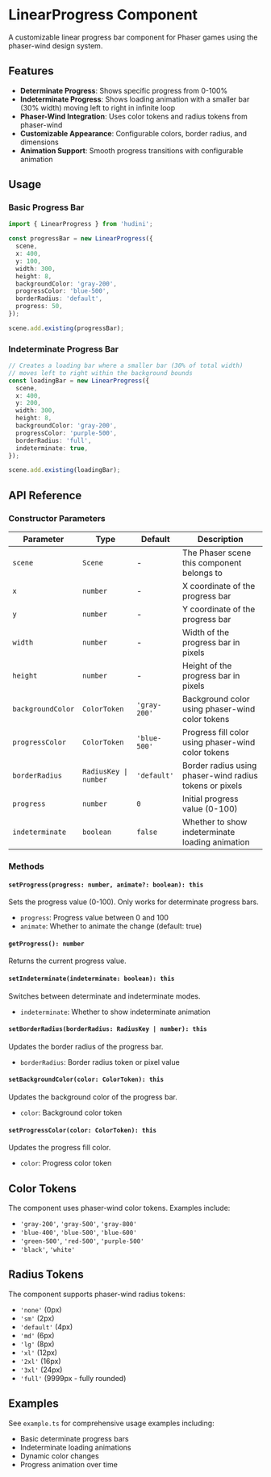 # LinearProgress Component

A customizable linear progress bar component for Phaser games using the phaser-wind design system.

## Features

- **Determinate Progress**: Shows specific progress from 0-100%
- **Indeterminate Progress**: Shows loading animation with a smaller bar (30% width) moving left to right in infinite loop
- **Phaser-Wind Integration**: Uses color tokens and radius tokens from phaser-wind
- **Customizable Appearance**: Configurable colors, border radius, and dimensions
- **Animation Support**: Smooth progress transitions with configurable animation

## Usage

### Basic Progress Bar

```typescript
import { LinearProgress } from 'hudini';

const progressBar = new LinearProgress({
  scene,
  x: 400,
  y: 100,
  width: 300,
  height: 8,
  backgroundColor: 'gray-200',
  progressColor: 'blue-500',
  borderRadius: 'default',
  progress: 50,
});

scene.add.existing(progressBar);
```

### Indeterminate Progress Bar

```typescript
// Creates a loading bar where a smaller bar (30% of total width) 
// moves left to right within the background bounds
const loadingBar = new LinearProgress({
  scene,
  x: 400,
  y: 200,
  width: 300,
  height: 8,
  backgroundColor: 'gray-200',
  progressColor: 'purple-500',
  borderRadius: 'full',
  indeterminate: true,
});

scene.add.existing(loadingBar);
```

## API Reference

### Constructor Parameters

| Parameter | Type | Default | Description |
|-----------|------|---------|-------------|
| `scene` | `Scene` | - | The Phaser scene this component belongs to |
| `x` | `number` | - | X coordinate of the progress bar |
| `y` | `number` | - | Y coordinate of the progress bar |
| `width` | `number` | - | Width of the progress bar in pixels |
| `height` | `number` | - | Height of the progress bar in pixels |
| `backgroundColor` | `ColorToken` | `'gray-200'` | Background color using phaser-wind color tokens |
| `progressColor` | `ColorToken` | `'blue-500'` | Progress fill color using phaser-wind color tokens |
| `borderRadius` | `RadiusKey \| number` | `'default'` | Border radius using phaser-wind radius tokens or pixels |
| `progress` | `number` | `0` | Initial progress value (0-100) |
| `indeterminate` | `boolean` | `false` | Whether to show indeterminate loading animation |

### Methods

#### `setProgress(progress: number, animate?: boolean): this`
Sets the progress value (0-100). Only works for determinate progress bars.
- `progress`: Progress value between 0 and 100
- `animate`: Whether to animate the change (default: true)

#### `getProgress(): number`
Returns the current progress value.

#### `setIndeterminate(indeterminate: boolean): this`
Switches between determinate and indeterminate modes.
- `indeterminate`: Whether to show indeterminate animation

#### `setBorderRadius(borderRadius: RadiusKey | number): this`
Updates the border radius of the progress bar.
- `borderRadius`: Border radius token or pixel value

#### `setBackgroundColor(color: ColorToken): this`
Updates the background color of the progress bar.
- `color`: Background color token

#### `setProgressColor(color: ColorToken): this`
Updates the progress fill color.
- `color`: Progress color token

## Color Tokens

The component uses phaser-wind color tokens. Examples include:
- `'gray-200'`, `'gray-500'`, `'gray-800'`
- `'blue-400'`, `'blue-500'`, `'blue-600'`
- `'green-500'`, `'red-500'`, `'purple-500'`
- `'black'`, `'white'`

## Radius Tokens

The component supports phaser-wind radius tokens:
- `'none'` (0px)
- `'sm'` (2px)
- `'default'` (4px)
- `'md'` (6px)
- `'lg'` (8px)
- `'xl'` (12px)
- `'2xl'` (16px)
- `'3xl'` (24px)
- `'full'` (9999px - fully rounded)

## Examples

See `example.ts` for comprehensive usage examples including:
- Basic determinate progress bars
- Indeterminate loading animations
- Dynamic color changes
- Progress animation over time